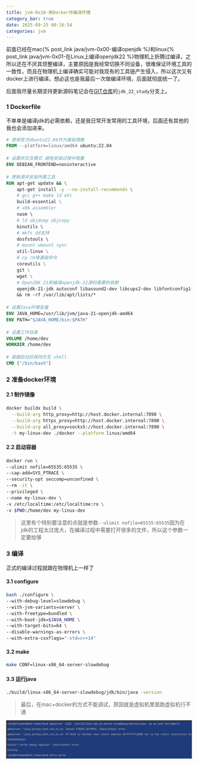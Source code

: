 ```yaml
---
title: jvm-0x10-用Docker作编译环境
category_bar: true
date: 2025-09-25 00:16:54
categories: jvm
---
```


前面已经在mac{% post_link java/jvm-0x00-编译openjdk %}和linux{% post_link java/jvm-0x01-在Linux上编译openjdk22 %}物理机上折腾过编译，之所以还在不厌其烦整编译，主要原因是我经常切换不同设备，很难保证环境工具的一致性，而且在物理机上编译确实可能对我现有的工具链产生侵入，所以这次又有docker上进行编译。想必这也是我最后一次做编译环境，后面就彻底统一了。

后面我尽量长期坚持更新源码笔记会在[GIT仓库](https://github.com/Bannirui/jdk.git)的`jdk_22_study`分支上。

### 1 Dockerfile

不单单是编译jdk的必需依赖，还是我日常开发常用的工具环境，后面还有其他的我也会添加进来。

```Dockerfile
# 使用官方Ubuntu22.04作为基础镜像
FROM --platform=linux/amd64 ubuntu:22.04

# 设置非交互模式 避免安装过程中阻塞
ENV DEBIAN_FRONTEND=noninteractive

# 更新源并安装所需工具
RUN apt-get update && \
    apt-get install -y --no-install-recommends \
    # gcc g++ make ld etc
    build-essential \
    # x86 assembler
    nasm \                  
    # ld objdump objcopy
    binutils \              
    # mkfs dd支持
    dosfstools \            
    # mount umount sync
    util-linux \
    # cp rm等基础命令
    coreutils \
    git \
    wget \
    # OpenJDK 21和编译openjdk-22源码需要的依赖
    openjdk-21-jdk autoconf libasound2-dev libcups2-dev libfontconfig1-dev libx11-dev libxext-dev libxrender-dev libxrandr-dev libxtst-dev libxt-dev file zip unzip gawk \
    && rm -rf /var/lib/apt/lists/*

# 设置Java环境变量
ENV JAVA_HOME=/usr/lib/jvm/java-21-openjdk-amd64
ENV PATH="$JAVA_HOME/bin:$PATH"

# 设置工作目录
VOLUME /home/dev
WORKDIR /home/dev

# 容器启动后保持交互 shell
CMD ["/bin/bash"]
```
### 2 准备docker环境

#### 2.1 制作镜像 

```sh
docker buildx build \
  --build-arg http_proxy=http://host.docker.internal:7890 \
  --build-arg https_proxy=http://host.docker.internal:7890 \
  --build-arg all_proxy=socks5://host.docker.internal:7890 \
  -t my-linux-dev ./docker --platform linux/amd64
```

#### 2.2 启动容器

```sh
docker run \
--ulimit nofile=65535:65535 \
--cap-add=SYS_PTRACE \
--security-opt seccomp=unconfined \
--rm -it \
--privileged \
--name my-linux-dev \
-v /etc/localtime:/etc/localtime:ro \
-v $PWD:/home/dev my-linux-dev
```

> 这里有个特别要注意的点就是参数`--ulimit nofile=65535:65535`因为在jdk的工程太过庞大，在编译过程中需要打开很多的文件，所以这个参数一定要给够

### 3 编译

正式的编译过程就跟在物理机上一样了

#### 3.1 configure

```sh
bash ./configure \
--with-debug-level=slowdebug \
--with-jvm-variants=server \
--with-freetype=bundled \
--with-boot-jdk=$JAVA_HOME \
--with-target-bits=64 \
--disable-warnings-as-errors \
--with-extra-cxxflags="-std=c++14"
```

#### 3.2 make

```sh
make CONF=linux-x86_64-server-slowdebug
```

#### 3.3 运行java

```sh
./build/linux-x86_64-server-slowdebug/jdk/bin/java -version
```

> 最后，在mac+docker的方式不能调试，原因就是虚拟机里面跑虚拟机行不通

![](./jvm-0x10-用Docker作编译环境/1758805066.png)